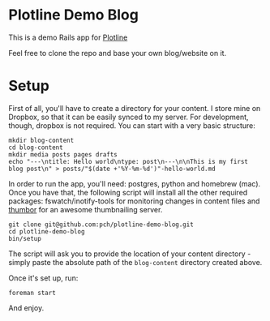 # Plotline Demo Blog

This is a demo Rails app for [Plotline](https://github.com/pch/plotline)

Feel free to clone the repo and base your own blog/website on it.

# Setup

First of all, you'll have to create a directory for your content. I store mine on Dropbox, so that it can be easily synced to my server. For development, though, dropbox is not required. You can start with a very basic structure:

```shell
mkdir blog-content
cd blog-content
mkdir media posts pages drafts
echo "---\ntitle: Hello world\ntype: post\n---\n\nThis is my first blog post\n" > posts/"$(date +'%Y-%m-%d')"-hello-world.md
```

In order to run the app, you'll need: postgres, python and homebrew (mac). Once you have that, the following script will install all the other required packages: fswatch/inotify-tools for monitoring changes in content files and [thumbor](http://thumbor.org) for an awesome thumbnailing server.

```shell
git clone git@github.com:pch/plotline-demo-blog.git
cd plotline-demo-blog
bin/setup
```

The script will ask you to provide the location of your content directory - simply paste the absolute path of the `blog-content` directory created above.

Once it's set up, run:

```shell
foreman start
```

And enjoy.
